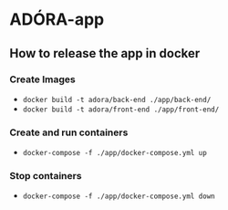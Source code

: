 # ADÓRA-app
## How to release the app in docker
### Create Images
 - ```docker build -t adora/back-end ./app/back-end/```
 - ```docker build -t adora/front-end ./app/front-end/```
### Create and run containers
 - ```docker-compose -f ./app/docker-compose.yml up```
### Stop containers
 - ```docker-compose -f ./app/docker-compose.yml down```